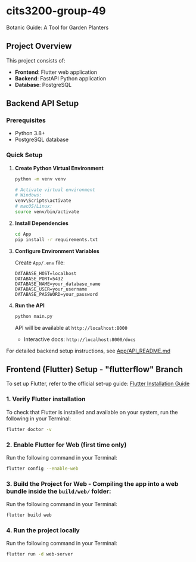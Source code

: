 # cits3200-group-49
Botanic Guide: A Tool for Garden Planters

## Project Overview

This project consists of:
- **Frontend**: Flutter web application
- **Backend**: FastAPI Python application
- **Database**: PostgreSQL

## Backend API Setup

### Prerequisites
- Python 3.8+
- PostgreSQL database

### Quick Setup

1. **Create Python Virtual Environment**
   ```bash
   python -m venv venv
   
   # Activate virtual environment
   # Windows:
   venv\Scripts\activate
   # macOS/Linux:
   source venv/bin/activate
   ```

2. **Install Dependencies**
   ```bash
   cd App
   pip install -r requirements.txt
   ```

3. **Configure Environment Variables**
   
   Create `App/.env` file:
   ```env
   DATABASE_HOST=localhost
   DATABASE_PORT=5432
   DATABASE_NAME=your_database_name
   DATABASE_USER=your_username
   DATABASE_PASSWORD=your_password
   ```

4. **Run the API**
   ```bash
   python main.py
   ```
   
   API will be available at `http://localhost:8000`
   - Interactive docs: `http://localhost:8000/docs`

For detailed backend setup instructions, see [App/API_README.md](App/API_README.md)

## Frontend (Flutter) Setup - "flutterflow" Branch
To set up Flutter, refer to the official set-up guide:
[Flutter Installation Guide](https://docs.flutter.dev/get-started/quick)

### 1. Verify Flutter installation
To check that Flutter is installed and available on your system, run the following in your Terminal:
```bash
flutter doctor -v
```

### 2. Enable Flutter for Web (first time only)
Run the following command in your Terminal: 
```bash
flutter config --enable-web
```

### 3. Build the Project for Web - Compiling the app into a web bundle inside the `build/web/` folder:
Run the following command in your Terminal: 
```bash
flutter build web
```

### 4. Run the project locally
Run the following command in your Terminal: 
```bash
flutter run -d web-server
```
